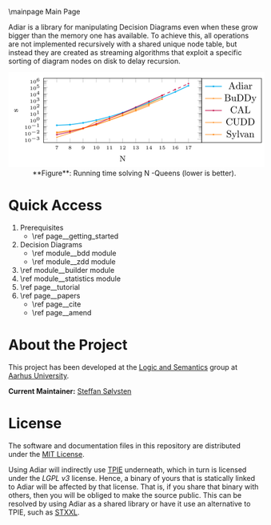 \mainpage Main Page

Adiar is a library for manipulating Decision Diagrams even when these grow
bigger than the memory one has available. To achieve this, all operations are
not implemented recursively with a shared unique node table, but instead they
are created as streaming algorithms that exploit a specific sorting of diagram
nodes on disk to delay recursion.

<div align="center">
  <img src="queens.png"
       alt="Running Time of Adiar and other BDD packages solving the N-Queens problem"
       style="max-width:32rem; width:32rem"
/>
</div>
<div align="center">
  **Figure**: Running time solving N -Queens (lower is better).
</div>

Quick Access
========================

1. Prerequisites
   - \ref page__getting_started
2. Decision Diagrams
   - \ref module__bdd module
   - \ref module__zdd module
3. \ref module__builder module
4. \ref module__statistics module
5. \ref page__tutorial
6. \ref page__papers
   - \ref page__cite
   - \ref page__amend

About the Project
========================

This project has been developed at the [Logic and Semantics](https://logsem.github.io/)
group at [Aarhus University](https://cs.au.dk).

**Current Maintainer:** [Steffan Sølvsten](mailto:soelvsten@cs.au.dk)

License
========================

The software and documentation files in this repository are distributed under the
[MIT License](https://github.com/SSoelvsten/adiar/blob/main/LICENSE.md).

Using Adiar will indirectly use [TPIE](https://github.com/thomasmoelhave/tpie)
underneath, which in turn is licensed under the _LGPL v3_ license. Hence, a
binary of yours that is statically linked to Adiar will be affected by that
license. That is, if you share that binary with others, then you will be obliged
to make the source public. This can be resolved by using Adiar as a shared
library or have it use an alternative to TPIE, such as
[STXXL](https://stxxl.org/).
